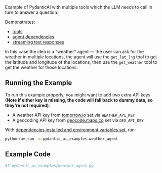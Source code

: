 Example of PydanticAI with multiple tools which the LLM needs to call in turn to answer a question.

Demonstrates:

* [tools](../tools.md#function-tools)
* [agent dependencies](../dependencies.md)
* [streaming text responses](../results.md#streaming-text)

In this case the idea is a "weather" agent — the user can ask for the weather in multiple locations,
the agent will use the `get_lat_lng` tool to get the latitude and longitude of the locations, then use
the `get_weather` tool to get the weather for those locations.

## Running the Example

To run this example properly, you might want to add two extra API keys **(Note if either key is missing, the code will fall back to dummy data, so they're not required)**:

* A weather API key from [tomorrow.io](https://www.tomorrow.io/weather-api/) set via `WEATHER_API_KEY`
* A geocoding API key from [geocode.maps.co](https://geocode.maps.co/) set via `GEO_API_KEY`

With [dependencies installed and environment variables set](./index.md#usage), run:

```bash
python/uv-run -m pydantic_ai_examples.weather_agent
```

## Example Code

```python {title="pydantic_ai_examples/weather_agent.py"}
#! pydantic_ai_examples/weather_agent.py
```

